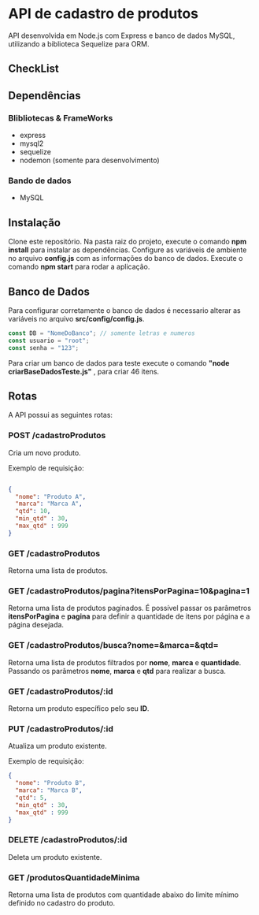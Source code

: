 # API de cadastro de produtos
API desenvolvida em Node.js com Express e banco de dados MySQL, utilizando a biblioteca Sequelize para ORM.

## CheckList

## Dependências
### Blibliotecas & FrameWorks
- express
- mysql2
- sequelize
- nodemon (somente para desenvolvimento)

### Bando de dados
- MySQL

  
## Instalação
Clone este repositório.
Na pasta raiz do projeto, execute o comando **npm install** para instalar as dependências.
Configure as variáveis de ambiente no arquivo **config.js** com as informações do banco de dados.
Execute o comando **npm start** para rodar a aplicação.

## Banco de Dados 
Para configurar corretamente o banco de dados é necessario alterar as variáveis no arquivo **src/config/config.js**.
```javascript
const DB = "NomeDoBanco"; // somente letras e numeros 
const usuario = "root";
const senha = "123";
```
Para criar um banco de dados para teste execute o comando **"node criarBaseDadosTeste.js"** , para criar 46 itens. 

## Rotas
A API possui as seguintes rotas:

### POST /cadastroProdutos
Cria um novo produto.

Exemplo de requisição:

```json

{
  "nome": "Produto A",
  "marca": "Marca A",  
  "qtd": 10,
  "min_qtd" : 30,
  "max_qtd" : 999
}
```

### GET /cadastroProdutos
Retorna uma lista de produtos.

### GET /cadastroProdutos/pagina?itensPorPagina=10&pagina=1
Retorna uma lista de produtos paginados. É possível passar os parâmetros **itensPorPagina** e **pagina** para definir a quantidade de itens por página e a página desejada.

### GET /cadastroProdutos/busca?nome=&marca=&qtd=
Retorna uma lista de produtos filtrados por **nome**, **marca** e **quantidade**. Passando os parâmetros **nome**, **marca** e **qtd** para realizar a busca.

### GET /cadastroProdutos/:id
Retorna um produto específico pelo seu **ID**.

### PUT /cadastroProdutos/:id
Atualiza um produto existente.

Exemplo de requisição:

```json
{
  "nome": "Produto B",
  "marca": "Marca B",  
  "qtd": 5,
  "min_qtd" : 30,
  "max_qtd" : 999
}
```


### DELETE /cadastroProdutos/:id
Deleta um produto existente.

### GET  /produtosQuantidadeMinima
Retorna uma lista de produtos com quantidade abaixo do limite mínimo definido no cadastro do produto.